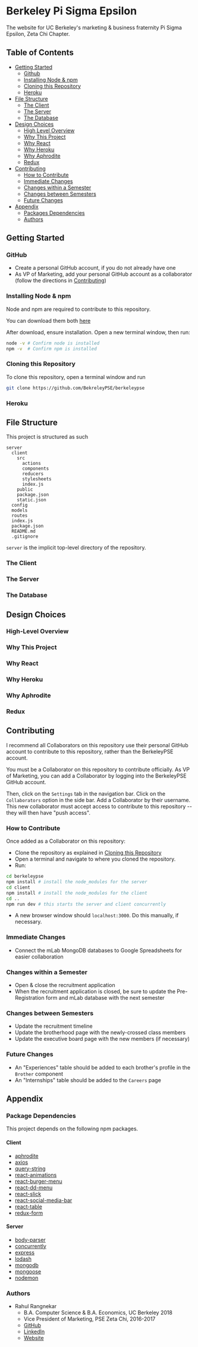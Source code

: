 # Berkeley Pi Sigma Epsilon
The website for UC Berkeley's marketing & business fraternity Pi Sigma Epsilon, Zeta Chi Chapter.

## Table of Contents
- [Getting Started](#getting-started)
  - [Github](#github)
  - [Installing Node & npm](#installing-node-&-npm)
  - [Cloning this Repository](#cloning-this-repository)
  - [Heroku](#heroku) 
- [File Structure](#file-structure)
  - [The Client](#the-client)
  - [The Server](#the-server)
  - [The Database](#the-database)
- [Design Choices](#design-choices)
  - [High Level Overview](#high-level-overview)
  - [Why This Project](#why-this-project)
  - [Why React](#why-react)
  - [Why Heroku](#why-heroku)
  - [Why Aphrodite](#why-aphrodite)
  - [Redux](#redux)
- [Contributing](#contributing)
  - [How to Contribute](#how-to-contribute)
  - [Immediate Changes](#immediate-changes)
  - [Changes within a Semester](#changes-within-a-semester)
  - [Changes between Semesters](#changes-between-semesters)
  - [Future Changes](#future-changes)
- [Appendix](#appendix)
  - [Packages Dependencies](#package-dependencies)
  - [Authors](#authors)

## Getting Started

### GitHub
- Create a personal GitHub account, if you do not already have one
- As VP of Marketing, add your personal GitHub account as a collaborator (follow the directions in [Contributing](#contributing))

### Installing Node & npm
Node and npm are required to contribute to this repository.

You can download them both [here](https://nodejs.org/en/download/)

After download, ensure installation. Open a new terminal window, then run:
```bash
node -v # Confirm node is installed
npm -v  # Confirm npm is installed
```

### Cloning this Repository
To clone this repository, open a terminal window and run
```bash
git clone https://github.com/BekreleyPSE/berkeleypse
```

### Heroku

## File Structure
This project is structured as such
```
server
  client
    src
      actions
      components
      reducers
      stylesheets
      index.js
    public
    package.json
    static.json
  config
  models
  routes
  index.js
  package.json
  README.md
  .gitignore
```

`server` is the implicit top-level directory of the repository. 

### The Client

### The Server

### The Database

## Design Choices

### High-Level Overview

### Why This Project

### Why React

### Why Heroku

### Why Aphrodite

### Redux

## Contributing

I recommend all Collaborators on this repository use their personal GitHub account to contribute to this repository, rather than the BerkeleyPSE account. 

You must be a Collaborator on this repository to contribute officially.
As VP of Marketing, you can add a Collaborator by logging into the BerkeleyPSE GitHub account.

Then, click on the `Settings` tab in the navigation bar. Click on the `Collaborators` option in the side bar. Add a Collaborator by their username. This new collaborator must accept access to contribute to this repository -- they will then have "push access".

### How to Contribute
Once added as a Collaborator on this repository:
- Clone the repository as explained in [Cloning this Repository](#cloning-this-repository)
- Open a terminal and navigate to where you cloned the repository.
- Run:
```bash
cd berkeleypse
npm install # install the node_modules for the server
cd client
npm install # install the node_modules for the client
cd ..
npm run dev # this starts the server and client concurrently
```
- A new browser window should `localhost:3000`. Do this manually, if necessary.

### Immediate Changes
- Connect the mLab MongoDB databases to Google Spreadsheets for easier collaboration

### Changes within a Semester
- Open & close the recruitment application 
- When the recruitment application is closed, be sure to update the Pre-Registration form and mLab database with the next semester

### Changes between Semesters
- Update the recruitment timeline
- Update the brotherhood page with the newly-crossed class members
- Update the executive board page with the new members (if necessary)

### Future Changes
- An "Experiences" table should be added to each brother's profile in the `Brother` component
- An "Internships" table should be added to the `Careers` page

## Appendix

### Package Dependencies

This project depends on the following npm packages. 

#### Client
- [aphrodite](https://github.com/Khan/aphrodite)
- [axios](https://github.com/axios/axios)
- [query-string](https://github.com/sindresorhus/query-string)
- [react-animations](https://github.com/FormidableLabs/react-animations)
- [react-burger-menu](https://github.com/negomi/react-burger-menu)
- [react-dd-menu](https://github.com/mlaursen/react-dd-menu)
- [react-slick](https://github.com/akiran/react-slick)
- [react-social-media-bar](https://github.com/rahrang/react-social-media-bar)
- [react-table](https://github.com/react-tools/react-table)
- [redux-form](https://github.com/erikras/redux-form)

#### Server
- [body-parser](https://github.com/expressjs/body-parser)
- [concurrently](https://github.com/kimmobrunfeldt/concurrently)
- [express](https://github.com/expressjs/express)
- [lodash](https://github.com/lodash/lodash)
- [mongodb](https://github.com/mongodb/node-mongodb-native)
- [mongoose](https://github.com/Automattic/mongoose)
- [nodemon](https://github.com/remy/nodemon)

### Authors
- Rahul Rangnekar
  - B.A. Computer Science & B.A. Economics, UC Berkeley 2018
  - Vice President of Marketing, PSE Zeta Chi, 2016-2017
  - [GitHub](https://github.com/rahrang)
  - [LinkedIn](https://linkedin.com/in/rahrang)
  - [Website](http://rahrang.xyz)
